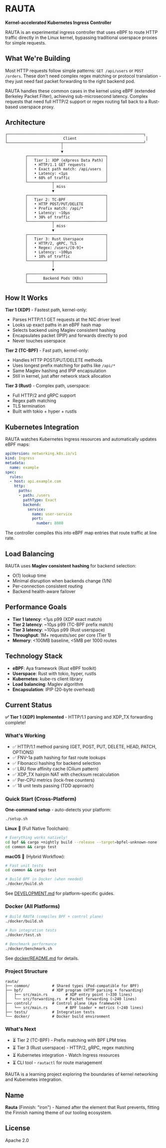 # RAUTA

**Kernel-accelerated Kubernetes Ingress Controller**

RAUTA is an experimental ingress controller that uses eBPF to route HTTP traffic directly in the Linux kernel, bypassing traditional userspace proxies for simple requests.

## What We're Building

Most HTTP requests follow simple patterns: `GET /api/users` or `POST /orders`. These don't need complex regex matching or protocol translation - they just need fast packet forwarding to the right backend pod.

RAUTA handles these common cases in the kernel using eBPF (extended Berkeley Packet Filter), achieving sub-microsecond latency. Complex requests that need full HTTP/2 support or regex routing fall back to a Rust-based userspace proxy.

## Architecture

```
┌─────────────────────────────────────────────────────────────┐
│                         Client                               │
└────────────────────────┬────────────────────────────────────┘
                         │
                         ▼
         ┌───────────────────────────────────┐
         │   Tier 1: XDP (eXpress Data Path) │
         │   • HTTP/1.1 GET requests         │
         │   • Exact path match: /api/users  │
         │   • Latency: <1μs                 │
         │   • 60% of traffic                │
         └───────────┬───────────────────────┘
                     │ miss
                     ▼
         ┌───────────────────────────────────┐
         │   Tier 2: TC-BPF                  │
         │   • HTTP POST/PUT/DELETE          │
         │   • Prefix match: /api/*          │
         │   • Latency: ~10μs                │
         │   • 30% of traffic                │
         └───────────┬───────────────────────┘
                     │ miss
                     ▼
         ┌───────────────────────────────────┐
         │   Tier 3: Rust Userspace          │
         │   • HTTP/2, gRPC, TLS             │
         │   • Regex: /users/[0-9]+          │
         │   • Latency: ~100μs               │
         │   • 10% of traffic                │
         └───────────┬───────────────────────┘
                     │
                     ▼
         ┌───────────────────────────────────┐
         │       Backend Pods (K8s)          │
         └───────────────────────────────────┘
```

## How It Works

**Tier 1 (XDP)** - Fastest path, kernel-only:
- Parses HTTP/1.1 GET requests at the NIC driver level
- Looks up exact paths in an eBPF hash map
- Selects backend using Maglev consistent hashing
- Encapsulates packet (IPIP) and forwards directly to pod
- Never touches userspace

**Tier 2 (TC-BPF)** - Fast path, kernel-only:
- Handles HTTP POST/PUT/DELETE methods
- Uses longest prefix matching for paths like `/api/*`
- Same Maglev hashing and IPIP encapsulation
- Still in kernel, just after network stack allocation

**Tier 3 (Rust)** - Complex path, userspace:
- Full HTTP/2 and gRPC support
- Regex path matching
- TLS termination
- Built with tokio + hyper + rustls

## Kubernetes Integration

RAUTA watches Kubernetes Ingress resources and automatically updates eBPF maps:

```yaml
apiVersion: networking.k8s.io/v1
kind: Ingress
metadata:
  name: example
spec:
  rules:
  - host: api.example.com
    http:
      paths:
      - path: /users
        pathType: Exact
        backend:
          service:
            name: user-service
            port:
              number: 8080
```

The controller compiles this into eBPF map entries that route traffic at line rate.

## Load Balancing

RAUTA uses **Maglev consistent hashing** for backend selection:
- O(1) lookup time
- Minimal disruption when backends change (1/N)
- Per-connection consistent routing
- Backend health-aware failover

## Performance Goals

- **Tier 1 latency**: <1μs p99 (XDP exact match)
- **Tier 2 latency**: ~10μs p99 (TC-BPF prefix match)
- **Tier 3 latency**: ~100μs p99 (Rust userspace)
- **Throughput**: 1M+ requests/sec per core (Tier 1)
- **Memory**: <100MB baseline, <5MB per 1000 routes

## Technology Stack

- **eBPF**: Aya framework (Rust eBPF toolkit)
- **Userspace**: Rust with tokio, hyper, rustls
- **Kubernetes**: kube-rs client library
- **Load balancing**: Maglev algorithm
- **Encapsulation**: IPIP (20-byte overhead)

## Current Status

**✅ Tier 1 (XDP) Implemented** - HTTP/1.1 parsing and XDP_TX forwarding complete!

### What's Working

- ✅ HTTP/1.1 method parsing (GET, POST, PUT, DELETE, HEAD, PATCH, OPTIONS)
- ✅ FNV-1a path hashing for fast route lookups
- ✅ Fibonacci hashing for backend selection
- ✅ LRU flow affinity cache (Cilium pattern)
- ✅ XDP_TX hairpin NAT with checksum recalculation
- ✅ Per-CPU metrics (lock-free counters)
- ✅ 18 unit tests passing (TDD approach)

### Quick Start (Cross-Platform)

**One-command setup** - auto-detects your platform:

```bash
./setup.sh
```

**Linux** 🐧 (Full Native Toolchain):
```bash
# Everything works natively!
cd bpf && cargo +nightly build --release --target=bpfel-unknown-none
cd common && cargo test
```

**macOS** 🍎 (Hybrid Workflow):
```bash
# Fast unit tests
cd common && cargo test

# Build BPF in Docker (when needed)
./docker/build.sh
```

See [DEVELOPMENT.md](DEVELOPMENT.md) for platform-specific guides.

### Docker (All Platforms)

```bash
# Build RAUTA (compiles BPF + control plane)
./docker/build.sh

# Run integration tests
./docker/test.sh

# Benchmark performance
./docker/benchmark.sh
```

See [docker/README.md](docker/README.md) for details.

### Project Structure

```
rauta/
├── common/          # Shared types (Pod-compatible for BPF)
├── bpf/             # XDP program (HTTP parsing + forwarding)
│   ├── src/main.rs        # XDP entry point (~330 lines)
│   └── src/forwarding.rs  # Packet forwarding (~240 lines)
├── control/         # Control plane (Aya framework)
│   └── src/main.rs        # BPF loader + metrics (~240 lines)
├── tests/           # Integration tests
└── docker/          # Docker build environment
```

### What's Next

- ⏳ Tier 2 (TC-BPF) - Prefix matching with BPF LPM tries
- ⏳ Tier 3 (Rust userspace) - HTTP/2, gRPC, regex matching
- ⏳ Kubernetes integration - Watch Ingress resources
- ⏳ CLI tool - `rautactl` for route management

RAUTA is a learning project exploring the boundaries of kernel networking and Kubernetes integration.

## Name

**Rauta** (Finnish: "iron") - Named after the element that Rust prevents, fitting the Finnish naming theme of our tooling ecosystem.

## License

Apache 2.0
